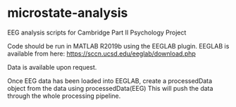 # microstate-analysis
EEG analysis scripts for Cambridge Part II Psychology Project

Code should be run in MATLAB R2019b using the EEGLAB plugin. EEGLAB is available from here: https://sccn.ucsd.edu/eeglab/download.php

Data is available upon request. 

Once EEG data has been loaded into EEGLAB, create a processedData object from the data using processedData(EEG)
This will push the data through the whole processing pipeline. 
